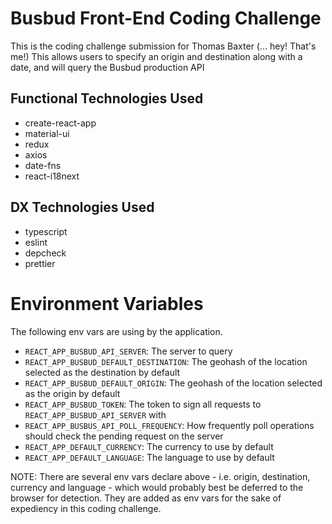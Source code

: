 # Busbud Front-End Coding Challenge

This is the coding challenge submission for Thomas Baxter (... hey! That's me!)
This allows users to specify an origin and destination along with a date, and will query the Busbud production API

## Functional Technologies Used
* create-react-app
* material-ui
* redux
* axios
* date-fns
* react-i18next

## DX Technologies Used
* typescript
* eslint
* depcheck
* prettier

# Environment Variables

The following env vars are using by the application.


* `REACT_APP_BUSBUD_API_SERVER`: The server to query
* `REACT_APP_BUSBUD_DEFAULT_DESTINATION`: The geohash of the location selected as the destination by default
* `REACT_APP_BUSBUD_DEFAULT_ORIGIN`: The geohash of the location selected as the origin by default
* `REACT_APP_BUSBUD_TOKEN`: The token to sign all requests to `REACT_APP_BUSBUD_API_SERVER` with
* `REACT_APP_BUSBUS_API_POLL_FREQUENCY`: How frequently poll operations should check the pending request on the server
* `REACT_APP_DEFAULT_CURRENCY`: The currency to use by default
* `REACT_APP_DEFAULT_LANGUAGE`: The language to use by default

NOTE: There are several env vars declare above - i.e. origin, destination, currency and language - which would probably best be deferred to the
browser for detection. They are added as env vars for the sake of expediency in this coding challenge.

